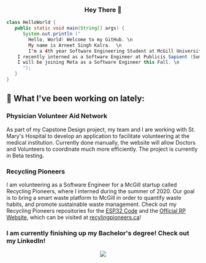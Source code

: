 <h3 align="center"> Hey There 👋 </h3>

```java
class HelloWorld {
   public static void main(String[] args) {
      System.out.println ("
      	Hello, World! Welcome to my GitHub. \n
      	My name is Arneet Singh Kalra.  \n
      	I'm a 4th year Software Engineering Student at McGill University.  \n 
	I recently interned as a Software Engineer at Publicis Sapient (Summer 2021). \n
	I will be joining Meta as a Software Engineer this Fall. \n
      ");
   }
}
```

## 🔭 What I've been working on lately:

### Physician Volunteer Aid Network
As part of my Capstone Design project, my team and I are working with St. Mary's Hospital to develop an application to facilitate volunteering at the medical institution. Currently done manually, the website will allow Doctors and Volunteers to coordinate much more efficiently. The project is currently in Beta testing. 

### Recycling Pioneers
I am volunteering as a Software Engineer for a McGill startup called Recycling Pioneers, where I interned during the summer of 2020. Our goal is to bring a smart waste platform to McGill in order to quantify waste habits, and promote sustainable waste management. Check out my Recycling Pioneers repositories for the [ESP32 Code](https://github.com/arneetsinghkalra/recycling-pioneers-esp32) and the [Official RP Website](https://github.com/arneetsinghkalra/recycling-pioneers-web), which can be visited at [recylingpioneers.ca](https://recyclingpioneers.ca)! 

### I am currently finishing up my Bachelor's degree! Check out my LinkedIn!

<p align="center">
	<a href="https://www.linkedin.com/in/arneetsinghkalra"><img src="https://img.icons8.com/color/48/000000/linkedin.png"/></a>
</p>
